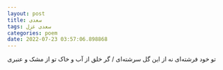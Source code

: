 ```yaml
---
layout: post
title: سعدی
tags: سعدی غزل
categories: poem
date: 2022-07-23 03:57:06.898868
---
```


تو خود فرشته‌ای نه از این گل سرشته‌ای / گر خلق از آب و خاک تو از مشک و عنبری